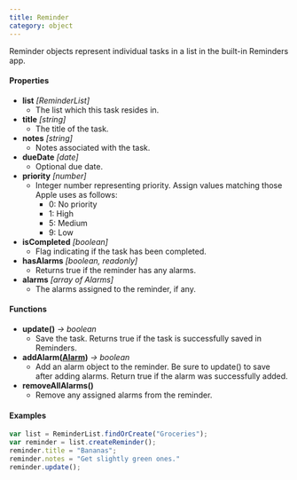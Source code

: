 ```yaml
---
title: Reminder
category: object
---
```


Reminder objects represent individual tasks in a list in the built-in Reminders app.

#### Properties

- **list** *[ReminderList]*
  - The list which this task resides in.
- **title** *[string]*
  - The title of the task.
- **notes** *[string]*
  - Notes associated with the task.
- **dueDate** *[date]*
  - Optional due date.
- **priority** *[number]*
  - Integer number representing priority. Assign values matching those Apple uses as follows:
    - 0: No priority
    - 1: High
    - 5: Medium
    - 9: Low
- **isCompleted** *[boolean]*
  - Flag indicating if the task has been completed.
- **hasAlarms** *[boolean, readonly]*
  - Returns true if the reminder has any alarms.
- **alarms** *[array of Alarms]*
  - The alarms assigned to the reminder, if any.

#### Functions

- **update()** *-> boolean*
  - Save the task. Returns true if the task is successfully saved in Reminders.
- **addAlarm([Alarm](/objects/alarm))** *-> boolean*
  - Add an alarm object to the reminder. Be sure to update() to save after adding alarms. Return true if the alarm was successfully added.
- **removeAllAlarms()**
  - Remove any assigned alarms from the reminder.

#### Examples

```javascript
var list = ReminderList.findOrCreate("Groceries");
var reminder = list.createReminder();
reminder.title = "Bananas";
reminder.notes = "Get slightly green ones."
reminder.update();
```
